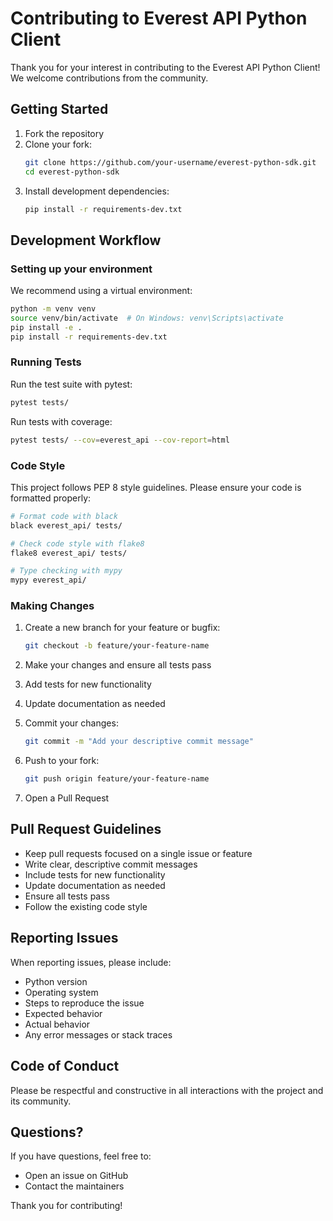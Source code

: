# Contributing to Everest API Python Client

Thank you for your interest in contributing to the Everest API Python Client! We welcome contributions from the community.

## Getting Started

1. Fork the repository
2. Clone your fork:
   ```bash
   git clone https://github.com/your-username/everest-python-sdk.git
   cd everest-python-sdk
   ```
3. Install development dependencies:
   ```bash
   pip install -r requirements-dev.txt
   ```

## Development Workflow

### Setting up your environment

We recommend using a virtual environment:

```bash
python -m venv venv
source venv/bin/activate  # On Windows: venv\Scripts\activate
pip install -e .
pip install -r requirements-dev.txt
```

### Running Tests

Run the test suite with pytest:

```bash
pytest tests/
```

Run tests with coverage:

```bash
pytest tests/ --cov=everest_api --cov-report=html
```

### Code Style

This project follows PEP 8 style guidelines. Please ensure your code is formatted properly:

```bash
# Format code with black
black everest_api/ tests/

# Check code style with flake8
flake8 everest_api/ tests/

# Type checking with mypy
mypy everest_api/
```

### Making Changes

1. Create a new branch for your feature or bugfix:
   ```bash
   git checkout -b feature/your-feature-name
   ```

2. Make your changes and ensure all tests pass

3. Add tests for new functionality

4. Update documentation as needed

5. Commit your changes:
   ```bash
   git commit -m "Add your descriptive commit message"
   ```

6. Push to your fork:
   ```bash
   git push origin feature/your-feature-name
   ```

7. Open a Pull Request

## Pull Request Guidelines

- Keep pull requests focused on a single issue or feature
- Write clear, descriptive commit messages
- Include tests for new functionality
- Update documentation as needed
- Ensure all tests pass
- Follow the existing code style

## Reporting Issues

When reporting issues, please include:

- Python version
- Operating system
- Steps to reproduce the issue
- Expected behavior
- Actual behavior
- Any error messages or stack traces

## Code of Conduct

Please be respectful and constructive in all interactions with the project and its community.

## Questions?

If you have questions, feel free to:
- Open an issue on GitHub
- Contact the maintainers

Thank you for contributing!
